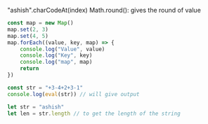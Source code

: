 
"ashish".charCodeAt(index)
Math.round(): gives the round of value


```js
const map = new Map()
map.set(2, 3)
map.set(4, 5)
map.forEach((value, key, map) => {
    console.log("Value", value)
    console.log("Key", key)
    console.log("map", map)
    return
})
```

```js
const str = "+3-4+2+3-1"
console.log(eval(str)) // will give output
```

```js
let str = "ashish"
let len = str.length // to get the length of the string
```